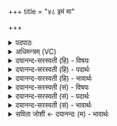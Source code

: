 +++
title = "४८ इमं मा"

+++
<details><summary>पदपाठः</summary>

इ॒मम्। मा। हि॒ꣳसीः॒। एक॑शफ॒मित्येक॑ऽशफम्। प॒शुम्। क॒नि॒क्र॒दम्। वा॒जिन॑म्। वाजि॑नेषु। गौ॒रम्। आ॒र॒ण्यम्। अनु॑। ते॒। दि॒शा॒मि॒। तेन॑। चि॒न्वा॒नः। त॒न्वः᳖। नि। सी॒द॒। गौ॒रम्। ते॒। शुक्। ऋ॒च्छ॒तु॒। यम्। द्वि॒ष्मः। तम्। ते॒। शुक्। ऋ॒च्छ॒तु॒। ४७।
</details>

<details><summary>अधिमन्त्रम् (VC)</summary>

- अग्निर्देवता
- विरूप ऋषिः
- निचृद् ब्राह्मी पङ्क्तिः
- पञ्चमः
</details>

<details><summary>दयानन्द-सरस्वती (हि) - विषयः</summary>

फिर यह मनुष्य क्या करे, यह विषय अगले मन्त्र में कहा है ॥
</details>

<details><summary>दयानन्द-सरस्वती (हि) - पदार्थः</summary>

पदार्थान्वयभाषाः -  हे राजन् ! तू (वाजिनेषु) संग्राम के कामों में (इमम्) इस (एकशफम्) एक खुरयुक्त (कनिक्रदम्) शीघ्र विकल व्यथा को प्राप्त हुए (वाजिनम्) वेगवाले (पशुम्) देखने योग्य घोड़े आदि पशु को (मा) (हिंसीः) मत मार। मैं ईश्वर (ते) तेरे लिये (यम्) जिस (आरण्यम्) जङ्गली (गौरम्) गौरपशु की (दिशामि) शिक्षा करता हूँ, (तेन) उसके रक्षण से (चिन्वानः) वृद्धि को प्राप्त हुआ (तन्वः) शरीर में (निषीद) निरन्तर स्थिर हो, (ते) तेरे से (गौरम्) श्वेत वर्णवाले पशु के प्रति (शुक्) शोक (ऋच्छतु) प्राप्त होवे और (यम्) जिस शत्रु को हम लोग (द्विष्मः) द्वेष करें, (तम्) उसको (ते) तुझ से (शुक्) शोक (ऋच्छतु) प्राप्त होवे ॥४८ ॥
</details>

<details><summary>दयानन्द-सरस्वती (हि) - भावार्थः</summary>

भावार्थभाषाः -  मनुष्यों को उचित है कि एक खुरवाले घोड़े आदि पशुओं और उपकारक वन के पशुओं को भी कभी न मारें। जिनके मारने से जगत् की हानि और न मारने से सब का उपकार होता है, उनका सदैव पालन- पोषण करें और जो हानिकारक पशु हों, उन को मारें ॥४८ ॥
</details>

<details><summary>दयानन्द-सरस्वती (सं) - विषयः</summary>

पुनरयं मनुष्यः किं कुर्यादित्याह ॥
</details>

<details><summary>दयानन्द-सरस्वती (सं) - पदार्थः</summary>

पदार्थान्वयभाषाः -  हे मनुष्य ! त्वं वाजिनेष्विममेकशफं कनिक्रदं वाजिनं पशुं मा हिंसीः। ईश्वरोऽहं ते तुभ्यं यमारण्यं गौरं पशुमनु दिशामि, तेन चिन्वानः सँस्तन्वो मध्ये निषीद। ते तव सकाशाद् गौरं शुगृच्छतु यं वयं द्विष्मस्तं ते शुगृच्छतु ॥४८ ॥
</details>

<details><summary>दयानन्द-सरस्वती (सं) - भावार्थः</summary>

भावार्थभाषाः -  मनुष्यैरेकशफा अश्वादयः पशवः कदाचिन्नो हिंस्याः, न चोपकारका आरण्याः। येषां हननेन जगतो हानी रक्षणेनोपकारश्च भवति, ते सदैव पालनीया हिंस्राश्च हन्तव्याः ॥४८ ॥
</details>

<details><summary>सविता जोशी ← दयानन्दः (म) - भावार्थः</summary>

भावार्थभाषाः -  एक खूर असणारे घोडे इत्यादी पशू व वनातील उपकारक पशू यांना कधीही माणसांनी मारू नये. त्यांना मारण्याने जगाचे नुकसान होते व न मारल्यास जगावर उपकार होतो. त्यासाठी त्यांचे नेहमी पालनपोषण करावे व जे हानिकारक पशू आहेत त्यांना मारावे.
</details>